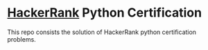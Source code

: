 # [HackerRank](https://www.hackerrank.com/) Python Certification

This repo consists the solution of HackerRank python certification problems. 
